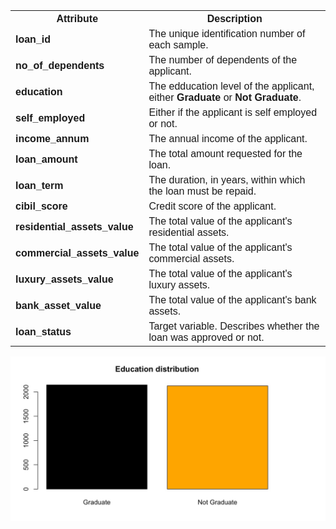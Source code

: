 <table style="font-family: Arial, sans-serif; font-size: 16px;">
  <tbody><tr>
    <th><b>Attribute</b></th>
    <th><b>Description</b></th>
  </tr>
  <tr>
    <td><b>loan_id</b></td>
    <td>The unique identification number of each sample.</td>
  </tr>
  <tr>
    <td><b>no_of_dependents</b></td>
    <td>The number of dependents of the applicant.</td>
  </tr>
  <tr>
    <td><b>education</b></td>
    <td>The edducation level of the applicant, either <b>Graduate</b> or <b>Not Graduate</b>.</td>
  </tr>
  <tr>
      <td><b>self_employed</b></td>
      <td>Either if the applicant is self employed or not.</td>
    </tr>
  <tr>
      <td><b>income_annum</b></td>
      <td>The annual income of the applicant.</td>
    </tr>
  <tr>
      <td><b>loan_amount</b></td>
      <td>The total amount requested for the loan.</td>
    </tr>
  <tr>
      <td><b>loan_term</b></td>
      <td>The duration, in years, within which the loan must be repaid.</td>
    </tr>
  <tr>
      <td><b>cibil_score</b></td>
      <td>Credit score of the applicant.</td>
    </tr>
  <tr>
      <td><b>residential_assets_value</b></td>
      <td>The total value of the applicant's residential assets.</td>
    </tr>
  <tr>
      <td><b>commercial_assets_value</b></td>
      <td>The total value of the applicant's commercial assets.</td>
    </tr>
 <tr>
      <td><b>luxury_assets_value</b></td>
      <td>The total value of the applicant's luxury assets.</td>
    </tr>
 <tr>
      <td><b>bank_asset_value</b></td>
      <td>The total value of the applicant's bank assets.</td>
    </tr>
 <tr>
      <td><b>loan_status</b></td>
      <td>Target variable. Describes whether the loan was approved or not.</td>
    </tr>
</tbody></table>


![tetxtxtx](img/1.jpg)
